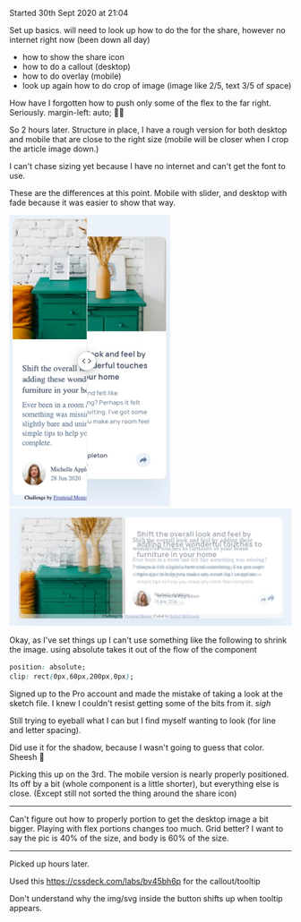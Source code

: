 Started 30th Sept 2020 at 21:04

Set up basics. will need to look up how to do the for the share, however no internet right now (been down all day)
* how to show the share icon
* how to do a callout (desktop)
* how to do overlay (mobile)
* look up again how to do crop of image (image like 2/5, text 3/5 of space)

How have I forgotten how to push only some of the flex to the far right.
Seriously. margin-left: auto; 🤦‍♂️

So 2 hours later. Structure in place, I have a rough version for both desktop and mobile that are close to the right size (mobile will be closer when I crop the article image down.)

I can't chase sizing yet because I have no internet and can't get the font to use.

These are the differences at this point. Mobile with slider, and desktop with fade because it was easier to show that way.

![mobile rough version](mobile-rough.png)
![desktop rough version](desktop-rough.png)

Okay, as I've set things up I can't use something like the following to shrink the image. using absolute takes it out of the flow of the component

```css
position: absolute;
clip: rect(0px,60px,200px,0px);
```

Signed up to the Pro account and made the mistake of taking a look at the sketch file. I knew I couldn't resist getting some of the bits from it. *sigh*

Still trying to eyeball what I can but I find myself wanting to look (for line and letter spacing).

Did use it for the shadow, because I wasn't going to guess that color. Sheesh 🤯

Picking this up on the 3rd. The mobile version is nearly properly positioned. Its off by a bit (whole component is a little shorter), but everything else is close. (Except still not sorted the thing around the share icon) 

---

Can't figure out how to properly portion to get the desktop image a bit bigger. Playing with flex portions changes too much. Grid better? I want to say the pic is 40% of the size, and body is 60% of the size.

---

Picked up hours later.

Used this https://cssdeck.com/labs/bv45bh6p for the callout/tooltip

Don't understand why the img/svg inside the button shifts up when tooltip appears.

~~~Broke the desktop version while adding the share stuff. Not entirely sure how.~~~